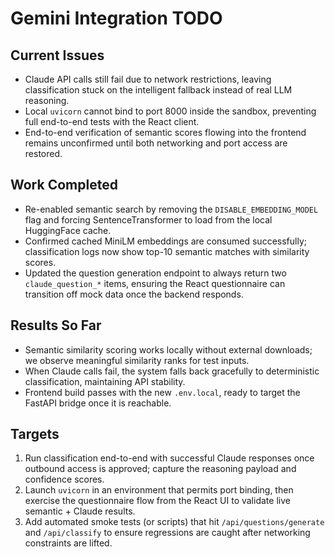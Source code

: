 # Gemini Integration TODO

## Current Issues
- Claude API calls still fail due to network restrictions, leaving classification stuck on the intelligent fallback instead of real LLM reasoning.
- Local `uvicorn` cannot bind to port 8000 inside the sandbox, preventing full end-to-end tests with the React client.
- End-to-end verification of semantic scores flowing into the frontend remains unconfirmed until both networking and port access are restored.

## Work Completed
- Re-enabled semantic search by removing the `DISABLE_EMBEDDING_MODEL` flag and forcing SentenceTransformer to load from the local HuggingFace cache.
- Confirmed cached MiniLM embeddings are consumed successfully; classification logs now show top-10 semantic matches with similarity scores.
- Updated the question generation endpoint to always return two `claude_question_*` items, ensuring the React questionnaire can transition off mock data once the backend responds.

## Results So Far
- Semantic similarity scoring works locally without external downloads; we observe meaningful similarity ranks for test inputs.
- When Claude calls fail, the system falls back gracefully to deterministic classification, maintaining API stability.
- Frontend build passes with the new `.env.local`, ready to target the FastAPI bridge once it is reachable.

## Targets
1. Run classification end-to-end with successful Claude responses once outbound access is approved; capture the reasoning payload and confidence scores.
2. Launch `uvicorn` in an environment that permits port binding, then exercise the questionnaire flow from the React UI to validate live semantic + Claude results.
3. Add automated smoke tests (or scripts) that hit `/api/questions/generate` and `/api/classify` to ensure regressions are caught after networking constraints are lifted.
